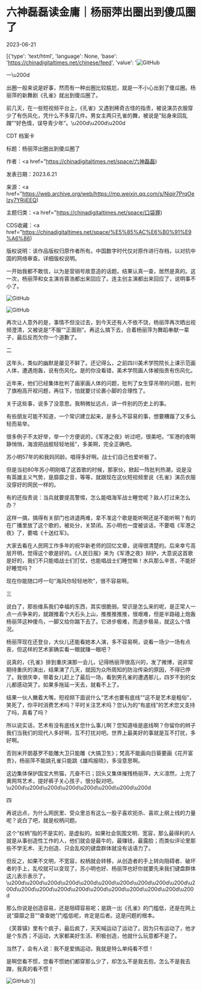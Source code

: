# 六神磊磊读金庸｜杨丽萍出圈出到傻瓜圈了

2023-06-21

[{'type': 'text/html', 'language': None, 'base': 'https://chinadigitaltimes.net/chinese/feed', 'value': '![GitHub](https://chinadigitaltimes.net/chinese/files/2023/06/image-1687346938558.png)

一\u200d

出圈一般来说是好事，然而有一种出圈比较尴尬，就是一不小心出到了傻瓜圈。杨丽萍的新舞剧《孔雀》就出到傻瓜圈了。

前几天，在一些短视频平台上，《孔雀》又遇到稀奇古怪的指责，被说演员衣服穿少了有伤风化，凭什么不多穿几件。男女主两只孔雀的舞，被说是“贴身来回乱蹭”“好色情，误导青少年”。\u200d\u200d\u200d



CDT 档案卡

标题：杨丽萍出圈出到傻瓜圈了

作者：<a href="https://chinadigitaltimes.net/space/六神磊磊)

发表日期：2023.6.21

来源：<a href="https://web.archive.org/web/https://mp.weixin.qq.com/s/Niqir7PrqOeIzy7YRijEEQ)

主题归类：<a href="https://chinadigitaltimes.net/space/口袋罪)

CDS收藏：<a href="https://chinadigitaltimes.net/space/%E5%85%AC%E6%B0%91%E9%A6%86)

版权说明：该作品版权归原作者所有。中国数字时代仅对原作进行存档，以对抗中国的网络审查。详细版权说明。





一开始我都不敢信，以为是营销号故意造的话题。结果认真一查，居然是真的。这一次，杨丽萍和女主演肖蓉浩都出来回应了。连主创主演都出来回应了，说明事不小了。

![GitHub](https://chinadigitaltimes.net/chinese/files/2023/06/post-697399-6492e18597d54.)

![GitHub](https://chinadigitaltimes.net/chinese/files/2023/06/post-697399-6492e185ae751.png)

再次让人意外的是，事情不但没过去，到今天还有人不依不饶，杨丽萍再次晒出视频澄清，又被说是“不服”“正面刚”。再这么搞下去，合着杨丽萍为舞蹈奉献一辈子，最后反而欠你一个道歉了。

二

这年头，类似的幽默是屡见不鲜了。还记得么，之前四川美术学院院长上课示范画人体，遭遇炮轰，说有伤风化。是的你没看错，美术学院画人体被指责有伤风化。

近年来，他们已经集体批判了画家画人体的问题，批判了女生穿吊带的问题，批判了旗袍高开衩问题，再往下，怕就要讨论裹小脚的合理性了。

关于这些事，说多了没意思。我稍微扯远点，讲一件别的历史上的事。

有些朋友可能不知道，一个常识建立起来，是多么不容易的事，想要糟蹋了又多么轻而易举。

很多例子不太好举，举一个方便说的，《军港之夜》听过吧，很美吧，“军港的夜啊静悄悄，海浪把战舰轻轻地摇”，多美啊，完全正确吧。

苏小明57年的和我妈同龄。唱得多好啊。战士们自己也爱听极了。

但是当初80年苏小明刚唱了这首歌的时候，那家伙，掀起一阵批判热潮，说是没有英雄主义气势，是靡靡之音，等等，就跟现在这伙短视频里说《孔雀》演员衣服没穿好的网民一样的。

有的还指责说：当兵就要提高警惕，怎么能唱海军战士睡觉呢？敌人打过来怎么办？

这样一搞，搞得有关部门也进退两难，拿不准这个歌是能听啊还是不能听啊？有的在广播里放了这个歌的，被处分，关禁闭。苏小明也一度被谈话，不要唱《军港之夜》了，要唱《十送红军》。

大家去看在人民网工作多年的祝华新老师的回忆文章，说得很清楚的。后来幸亏高层开明，觉得这个歌是好的。《人民日报》来为《军港之夜》辩护，大意说这首歌是好的，我们不只能唱战士们打仗，也能唱战士们睡觉嘛！水兵那么辛苦，不能好好睡觉吗？

现在你能随口哼一句“海风你轻轻地吹”，很不容易啊。

三

说白了，那些维系我们幸福的东西，其实很脆弱。常识是怎么来的呢，是正常人一点一点争来的，就跟推着个大石头上山，推推推推推，很艰难，但是半路碰上炮轰杨丽萍这种傻鸟，一脚又给你踹下去了。它进步极难，而退步极易，就这么个情况。

杨丽萍现在还登台，大伙儿还能看她本人演，多不容易啊，说看一场少一场有点丧，但这样的艺术家确实看一眼就赚一眼吧？

说真的，《孔雀》排到重庆演那一会儿，记得杨丽萍很高兴的，发了微博，说非常期待重庆的演出，结果演了几天，就因为众所周知的防治传染的原因，不得已停了。我很庆幸，带着女儿赶上了最后一场，看到男孔雀的遭遇那儿，四岁不到的女儿都感动哭了。如果多拖延一天去，就看不上了。

结果一伙人撇着大嘴，短视频下面说什么“艺术也要有底线”“这不是艺术是粗俗”，笑死了，你平时消费艺术吗？平时关注艺术吗？您认为的“有底线”的艺术您又支持了吗，真看了吗？

所以说实话，艺术有没有底线关您什么事儿啊？您知道啥是底线啊？你留你的辫子我们当我们的现代人多好啊，互不打扰对吧。世界上最美好的事就是互不打扰，多好啊。

否则米开朗基罗不能雕大卫只能雕《大搞卫生》；梵高不能画向日葵要画《花开富贵》，杨丽萍不能跳孔雀只能跳《雄鸡报晓》，多没意思啊。

这边集体保护国宝大熊猫，亢奋不已；回头又集体摧残杨丽萍，大义凛然，上完了黄网骂艺术，提好裤子关心孩子，很分裂对吧。\u200d\u200d\u200d\u200d\u200d\u200d\u200d\u200d

四

再说远点，为什么网民里、受众里总有这么一股子喜欢扼杀、喜欢上纲上线的力量呢？说白了吧，就是权柄问题。

这个“权柄”指的不是实的，是虚拟的。如果社会氛围文明、宽容，那么最得利的人就是从事创造性工作的人，他们就会是最牛的，最赚钱，最露脸；而类似评论里那些不学无术、无力创造、只会乱咬的键盘群体就没有话语力了。

但反之，如果不文明，不宽容，权柄就会转移，从创造者的手上转向阻碍者、破坏者的手上，乱咬就可以变现了，苏小明也好、杨丽萍也好你就要先来我们键盘群体这儿表示表示了。\u200d\u200d\u200d\u200d\u200d\u200d\u200d\u200d\u200d\u200d\u200d\u200d\u200d\u200d\u200d\u200d\u200d\u200d\u200d\u200d\u200d

那么你说是创造容易，还是阻碍容易呢；是跳一出《孔雀》的门槛低，还是在网上说“靡靡之音”“查查她”门槛低呢，肯定是后者。这是问题的根本。

《芙蓉镇》里有个疯子，最后疯了，天天喊运动了运动了。因为只有运动了，他才是个东西；不运动，大家都美好生活、积极创造，他就什么玩意都不是了。

当然了，会有人说：我不是爱搞运动，我就是特么单纯看不惯！

是啊您看不惯，您看不惯她们都穿那么少了，却怎么不是我去抱，怎么不是我去蹭，我真的看不惯！

![GitHub](https://chinadigitaltimes.net/chinese/files/2023/06/image-1687347158127.png)'}]